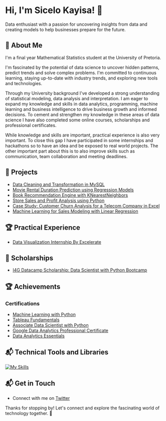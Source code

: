 # Hi, I'm Sicelo Kayisa! 👋

Data enthusiast with a passion for uncovering insights from data and
creating models to help businesses prepare for the future.

## 🚀 About Me

I'm a final year Mathematical Statistics student at the
University of Pretoria.

I'm fascinated by the potential of data science to uncover hidden patterns,
predict trends and solve complex problems. I'm committed to continuous learning,
staying up-to-date with industry trends, and exploring new tools and technologies.

Through my University background I've developed a strong understanding of
statistical modeling,
data analysis and interpretation. I am eager to expand my knowledge and skills
in data analytics, programming, machine learning and business intelligence to drive
business growth and informed decisions. To cement and strengthen my knowledge
in these areas of data science I have also completed some online
courses, scholarships and professional certificates.

While knowledge and skills are important, practical experience is also very
important. To close this gap I have participated in some internships and
hackathons so to have an idea and be exposed to real world
projects. The other important part about this is to also improve skills such as communication,
 team collaboration and meeting deadlines.

## 🎯 Projects

* [Data Cleaning and Transformation in MySQL](https://github.com/SiceloKayisa/My-Data-Analytics-Projects/tree/main/Data%20Cleaning%20and%20Transformation%20in%20MySQL%20Workbench)
* [Movie Rental Duration Prediction using Regression Models](https://github.com/SiceloKayisa/My-Data-Science-and-Machine-Learning-Projects/tree/main/Movie%20Rental%20Duration%20Prediction)
* [Book Recommendation Engine with KNearestNeighbors](https://github.com/SiceloKayisa/My-Data-Science-and-Machine-Learning-Projects/blob/main/Book%20Recommendation%20with%20KNearestNeighbors/README.md)
* [Store Sales and Profit Analysis using Python](https://github.com/SiceloKayisa/My-Data-Analytics-Projects/tree/main/Store%20Sales%20And%20Profit%20Analysis%20with%20Python)
* [Case Study: Customer Churn Analysis for a Telecom Company in Excel](https://github.com/SiceloKayisa/My-Data-Analytics-Projects/tree/main/Analyzing%20Customer%20Churn%20in%20Excel)
* [Machine Learning for Sales Modeling with Linear Regression](https://github.com/SiceloKayisa/My-Data-Science-and-Machine-Learning-Projects/tree/main/Sales%20Predictive%20Modeling%20with%20Regression)

## 🏆 Practical Experience

* [Data Visualization Internship By Excelerate](https://github.com/SiceloKayisa/Practical-Experience/tree/main/Data%20Visualization%20Internship%20by%20Excelerate)

## 🚀 Scholarships

* [I4G Datacamp Scholarship: Data Scientist with Python Bootcamp](https://github.com/SiceloKayisa/Scholarships-and-Awards/tree/main/I4G%20DataCamp%20Scholarship)

## 🏆 Achievements

### Certifications

* [Machine Learning with Python](https://freecodecamp.org/certification/fcc0b81793b-27e3-4ebd-b0d2-f76d0ba9b847/machine-learning-with-python-v7)
* [Tableau Fundamentals](https://github.com/SiceloKayisa/DataCamp-Coursework/tree/main/Tableau%20Fundamentals)
* [Associate Data Scientist with Python](https://github.com/SiceloKayisa/DataCamp-Coursework/tree/main/Associate%20Data%20Scientist%20with%20Python%20Career%20Track)
* [Google Data Analytics Professional Certificate](https://github.com/SiceloKayisa/My-Certifications/blob/main/Google%20Data%20Analytics%20Professional%20Certificate.pdf)
* [Data Analytics Essentials](https://github.com/SiceloKayisa/My-Certifications/blob/main/Data_Analytics_Essentials_Badge.pdf)
  
## 📬 Technical Tools and Libraries

[![My Skills](https://skillicons.dev/icons?i=py,sklearn,r,mysql,stackoverflow,git,vscode,github,tensorflow)](https://skillicons.dev)

## 📬 Get in Touch

* Connect with me on [Twitter](https://twitter.com/SceloMnguni7)

Thanks for stopping by! Let's connect and explore the fascinating world of
technology together. 🚀














